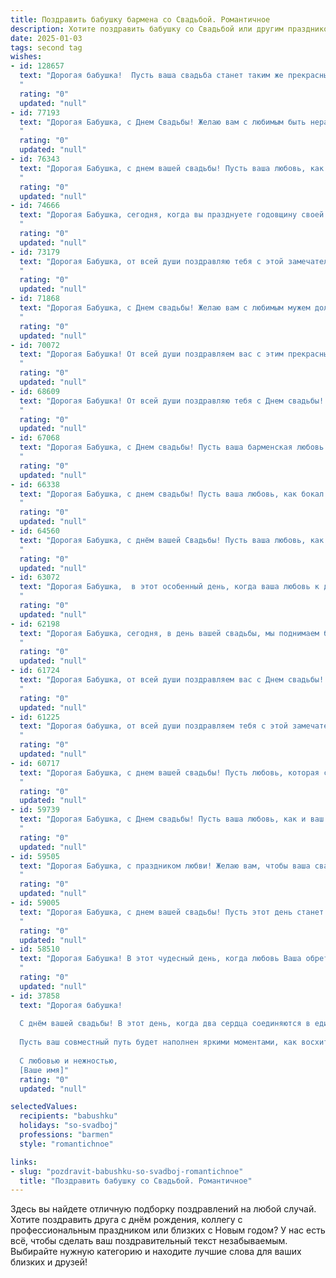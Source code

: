 ```yaml
---
title: Поздравить бабушку бармена со Свадьбой. Романтичное
description: Хотите поздравить бабушку со Свадьбой или другим праздником? Наш ИИ создаст незабываемое поздравление, а вы обязательно выделитесь среди других.  
date: 2025-01-03
tags: second tag
wishes:
- id: 128657
  text: "Дорогая бабушка!  Пусть ваша свадьба станет таким же прекрасным коктейлем, как лучшие творения опытного бармена: сладким, игристым, немного терпким, но невероятно запоминающимся!  Пусть любовь, как самый изысканный алкоголь, согревает вас долгие годы,  а каждый прожитый день будет наполнен счастьем и нежностью.  Поздравляю с этим чудесным праздником!
  "
  rating: "0"
  updated: "null"
- id: 77193
  text: "Дорогая Бабушка, с Днем Свадьбы! Желаю вам с любимым быть неразлучными, как вино и бармен, который его смешивает! Пусть ваша любовь всегда будет искриться, как бокал шампанского, и согревает ваши сердца, как горячий коктейль в зимний вечер. Счастья вам и вашей семье! 🥂💖
  "
  rating: "0"
  updated: "null"
- id: 76343
  text: "Дорогая Бабушка, с днем вашей свадьбы! Пусть ваша любовь, как вино, с годами становится только крепче и слаще, а  каждый ваш день  будет наполнен счастьем, теплом  и   бархатным ароматом  любви, как в  лучшие  годы  вашей  молодости!
  "
  rating: "0"
  updated: "null"
- id: 74666
  text: "Дорогая Бабушка, сегодня, когда вы празднуете годовщину своей свадьбы, хочется сказать, как сильно восхищаюсь вашим любовным союзом. Ваши чувства, как крепкое вино, с годами только становятся богаче и вкуснее, их аромат — это история, сплетенная из счастливых мгновений. Пусть эта праздничная атмосфера наполнит ваш вечер нежностью, теплом и радостью. Счастья вам, дорогие!
  "
  rating: "0"
  updated: "null"
- id: 73179
  text: "Дорогая Бабушка, от всей души поздравляю тебя с этой замечательной, полной любви и счастья свадьбой! Пусть ваша барменская история любви будет полна искрящихся моментов, как лучшие коктейли, и пусть ваш совместный путь всегда будет сладким, как медовый месяц. Желаю вам бесконечной радости, крепкой любви и бесконечного счастья!
  "
  rating: "0"
  updated: "null"
- id: 71868
  text: "Дорогая Бабушка, с Днем свадьбы! Желаю вам с любимым мужем долгих лет совместной жизни, наполненных любовью, счастьем и нежностью. Пусть ваши сердца всегда бьются в унисон, а каждый день будет похож на волшебный коктейль, приготовленный заботливыми руками бармена.
  "
  rating: "0"
  updated: "null"
- id: 70072
  text: "Дорогая Бабушка! От всей души поздравляем вас с этим прекрасным днём! Пусть ваша свадьба станет началом новой главы в вашей жизни, наполненной любовью, счастьем и незабываемыми моментами. Желаем вам крепкой семьи, где царят взаимопонимание, уважение и нежность. Пусть ваша любовь будет яркой и сильной, как искры зажжённых свечей на вашем торжестве! 🎉🥂
  "
  rating: "0"
  updated: "null"
- id: 68609
  text: "Дорогая Бабушка! От всей души поздравляю тебя с Днем свадьбы! Пусть эта дата станет ещё одним прекрасным воспоминанием в твоей богатой и яркой жизни, как и твоя профессия бармена, которая всегда дарила тебе радость общения и возможность создавать праздничную атмосферу. Желаю тебе бесконечного счастья, любви и крепкого здоровья!
  "
  rating: "0"
  updated: "null"
- id: 67068
  text: "Дорогая Бабушка, с Днем свадьбы! Пусть ваша барменская любовь будет такой же искрящей и яркой, как ваши коктейли, а семейная жизнь – слаще и ароматнее самого изысканного напитка! 🥂❤️
  "
  rating: "0"
  updated: "null"
- id: 66338
  text: "Дорогая Бабушка, с днем свадьбы! Пусть ваша любовь, как бокал искристого шампанского, всегда будет полна радости и нежности. Желаю вам бесконечного счастья, крепкой семьи и долгих лет, наполненных заботой и взаимной поддержкой!
  "
  rating: "0"
  updated: "null"
- id: 64560
  text: "Дорогая Бабушка, с днём вашей Свадьбы! Пусть ваша любовь, как бокал игристого вина, искрится и переливается, а ваше счастье будет сильным и сладким, как коктейль, приготовленный лучшим барменом – вашей судьбой!
  "
  rating: "0"
  updated: "null"
- id: 63072
  text: "Дорогая Бабушка,  в этот особенный день, когда ваша любовь к дедушке отмечает юбилей,  пусть ваша душа наполнится любовью, а сердца -  радостью за прожитые вместе годы. Будьте счастливы! 🥂
  "
  rating: "0"
  updated: "null"
- id: 62198
  text: "Дорогая Бабушка, сегодня, в день вашей свадьбы, мы поднимаем бокалы за вашу любовь, которая, словно вино, с годами становится только крепче и ароматнее! Желаем вам, чтобы каждый день вашей совместной жизни был наполнен нежностью, заботой и счастливыми мгновениями. Пусть ваша любовь сияет ярче самых дорогих бриллиантов, а вы будете окружены теплом и заботой близких. Счастья вам, дорогие!
  "
  rating: "0"
  updated: "null"
- id: 61724
  text: "Дорогая Бабушка, от всей души поздравляем вас с Днем свадьбы! Пусть ваша любовь, словно крепкий коктейль, приготовленный заботливыми руками бармена, будет искриться радостью, опьянять счастьем и согревать вас долгие годы! 🥂
  "
  rating: "0"
  updated: "null"
- id: 61225
  text: "Дорогая бабушка, от всей души поздравляем тебя с этой замечательной свадьбой! Пусть любовь, которая сегодня цветет в ваших сердцах, будет такой же сильной и нежной, как лучшие коктейли, что ты когда-то создавала за барной стойкой. Счастья вам, дорогие, долгих лет любви и радости!
  "
  rating: "0"
  updated: "null"
- id: 60717
  text: "Дорогая Бабушка, с днем вашей свадьбы! Пусть любовь, которая сияет в ваших глазах, станет еще ярче, а ваш союз – крепким и непоколебимым. Пусть каждый ваш день будет наполнен радостью, счастьем и нежностью друг к другу.
  "
  rating: "0"
  updated: "null"
- id: 59739
  text: "Дорогая Бабушка, с Днем свадьбы! Пусть ваша любовь, как и ваш барменский талант, всегда будет искриться и радовать! Желаю вам бесконечного счастья, сладкой жизни и чтобы каждый день был наполнен любовью и яркими красками!
  "
  rating: "0"
  updated: "null"
- id: 59505
  text: "Дорогая Бабушка, с праздником любви! Желаю вам, чтобы ваша свадьба была такой же яркой и незабываемой, как Ваши любимые коктейли, которые Вы так талантливо создаете за барной стойкой. Пусть любовь, которую Вы разливаете в стаканы, всегда будет искриться в Ваших глазах!
  "
  rating: "0"
  updated: "null"
- id: 59005
  text: "Дорогая Бабушка, с днем вашей свадьбы! Пусть этот день станет началом новой главы в вашей жизни, наполненной любовью, счастьем и нежностью. Желаю вам долгих лет совместной жизни,  радости от каждого прожитого дня и искренних улыбок друг другу. Пусть ваша любовь будет  крепкой, как бархат, и  нежной, как пенный коктейль, приготовленный вашим любимым барменом.
  "
  rating: "0"
  updated: "null"
- id: 58510
  text: "Дорогая Бабушка! В этот чудесный день, когда любовь Ваша обретает новое сияние, позвольте поздравить Вас с Днем Свадьбы! Пусть Ваша новая жизнь будет наполнена нежностью, счастьем и  искренними чувствами, как и Ваш любимый коктейль за барной стойкой. 🥂❤️
  "
  rating: "0"
  updated: "null"
- id: 37858
  text: "Дорогая бабушка!
  
  С днём вашей свадьбы! В этот день, когда два сердца соединяются в единое целое, хочется поздравить вас с этим чудесным событием. Вы, как искусный бармен, прекрасно умеете смешивать ингредиенты жизни – любовь, поддержку и нежность, создавая уникальный коктейль радости и счастья.
  
  Пусть ваш совместный путь будет наполнен яркими моментами, как восхитительный напиток с разнообразием вкусов. Желаю здоровья, счастья и взаимопонимания. Пусть каждый день становится праздником, а ваша любовь лишь крепчает с годами.
  
  С любовью и нежностью,
  [Ваше имя]"
  rating: "0"
  updated: "null"

selectedValues:
  recipients: "babushku"
  holidays: "so-svadboj"
  professions: "barmen"
  style: "romantichnoe"

links:
- slug: "pozdravit-babushku-so-svadboj-romantichnoe"
  title: "Поздравить бабушку со Свадьбой. Романтичное"
---
```


Здесь вы найдете отличную подборку поздравлений на любой случай.
Хотите поздравить друга с днём рождения, коллегу с профессиональным праздником или близких с Новым годом? У нас есть всё, чтобы сделать ваш поздравительный текст незабываемым. Выбирайте нужную категорию и находите лучшие слова для ваших близких и друзей!
